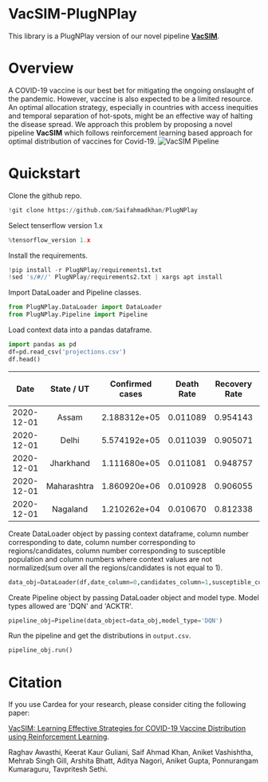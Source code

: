 # VacSIM-PlugNPlay
This library is a PlugNPlay version of our novel pipeline [**VacSIM**](https://arxiv.org/abs/2009.06602 "Arxiv link"). 

# Overview
A COVID-19 vaccine is our best bet for mitigating the ongoing onslaught of the pandemic. However, vaccine is also expected to be a limited resource. An optimal allocation strategy, especially in countries with access inequities and temporal separation of hot-spots, might be an effective way of halting the disease spread. We approach this problem by proposing a novel pipeline **VacSIM** which follows reinforcement learning based approach for optimal distribution of vaccines for Covid-19. 
![VacSIM Pipeline](https://user-images.githubusercontent.com/22033852/117818061-dfcbc500-b285-11eb-8b98-cfdbb73cbfeb.jpg "VacSIM Pipeline")

# Quickstart
Clone the github repo.
```python
!git clone https://github.com/Saifahmadkhan/PlugNPlay
```
Select tenserflow version 1.x
```python
%tensorflow_version 1.x
```
Install the requirements.
```python
!pip install -r PlugNPlay/requirements1.txt
!sed 's/#//' PlugNPlay/requirements2.txt | xargs apt install
```
Import DataLoader and Pipeline classes.
```python
from PlugNPlay.DataLoader import DataLoader
from PlugNPlay.Pipeline import Pipeline
```
Load context data into a pandas dataframe.
```python
import pandas as pd
df=pd.read_csv('projections.csv')
df.head()
```
|Date|State / UT|Confirmed cases|Death Rate|Recovery Rate|Population|Susceptible|Overall Hospital Beds|Overall ICU Beds|Ventilators|Age Distribution|
|:---:|:-------:|:-------------:|:--------:|:-----------:|:--------:|:---------:|:-------------------:|:--------------:|:---------:|:--------------:|
|2020-12-01|Assam|2.188312e+05  |	0.011089 |0.954143	   |31205576	|3.098674e+07|24178	              |1209	           | 604  	   |4127732         |
|2020-12-01|Delhi|5.574192e+05	|0.011039	 |0.905071     |16787941	|1.623052e+07|	39455	            |1973	           |986        |	2343806       |
|2020-12-01|Jharkhand|1.111680e+05|0.011081|0.948757	   |32988134	|3.287697e+07|	26496	            |1325	           |662	       |4528093         |
|2020-12-01|Maharashtra|1.860920e+06|0.010928|0.906055	 |112374333 |1.105134e+08|	231739	          |11587           |5793	     |19912066        |
|2020-12-01|Nagaland   |1.210262e+04|0.010670|0.812338	 |1978502   |1.966399e+06|	2561	            |128	           |64	       |211983          |

Create DataLoader object by passing context dataframe, column number corresponding to date, column number corresponding to regions/candidates, column number corresponding to susceptible population and column numbers where context values are not normalized(sum over all the regions/candidates is not equal to 1).
```python
data_obj=DataLoader(df,date_column=0,candidates_column=1,susceptible_column=6,unnormalized_cols=[2,6,5,7,8,9,10])
```
Create Pipeline object by passing DataLoader object and model type. Model types allowed are 'DQN' and 'ACKTR'.
```python
pipeline_obj=Pipeline(data_object=data_obj,model_type='DQN')
```
Run the pipeline and get the distributions in `output.csv`.
```python
pipeline_obj.run()
```

# Citation
If you use Cardea for your research, please consider citing the following paper:

[VacSIM: Learning Effective Strategies for COVID-19 Vaccine Distribution using Reinforcement Learning](https://arxiv.org/abs/2009.06602).

Raghav Awasthi, Keerat Kaur Guliani, Saif Ahmad Khan, Aniket Vashishtha, Mehrab Singh Gill, Arshita Bhatt, Aditya Nagori, Aniket Gupta, Ponnurangam Kumaraguru, Tavpritesh Sethi.
